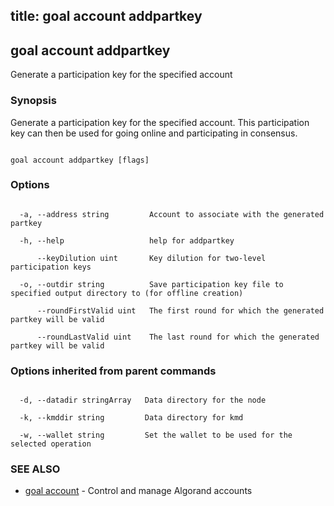 title: goal account addpartkey
---
## goal account addpartkey



Generate a participation key for the specified account



### Synopsis



Generate a participation key for the specified account. This participation key can then be used for going online and participating in consensus.



```

goal account addpartkey [flags]

```



### Options



```

  -a, --address string         Account to associate with the generated partkey

  -h, --help                   help for addpartkey

      --keyDilution uint       Key dilution for two-level participation keys

  -o, --outdir string          Save participation key file to specified output directory to (for offline creation)

      --roundFirstValid uint   The first round for which the generated partkey will be valid

      --roundLastValid uint    The last round for which the generated partkey will be valid

```



### Options inherited from parent commands



```

  -d, --datadir stringArray   Data directory for the node

  -k, --kmddir string         Data directory for kmd

  -w, --wallet string         Set the wallet to be used for the selected operation

```



### SEE ALSO



* [goal account](../../account/account/)	 - Control and manage Algorand accounts



